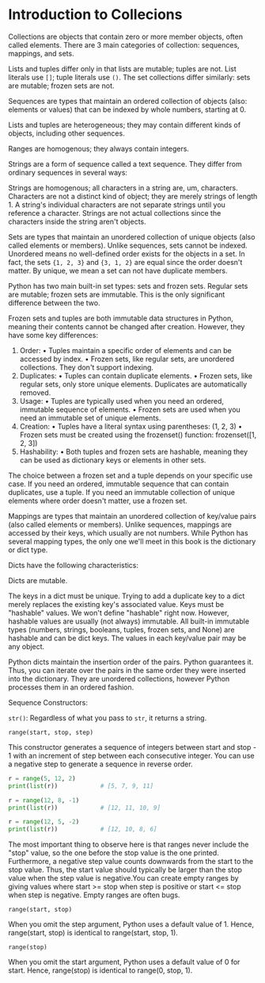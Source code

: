 # Introduction to Collecions

Collections are objects that contain zero or more member objects, often called elements. 
There are 3 main categories of collection: sequences, mappings, and sets.

Lists and tuples differ only in that lists are mutable; tuples are not. 
List literals use `[]`; tuple literals use `()`. The set collections differ similarly: 
sets are mutable; frozen sets are not.

Sequences are types that maintain an ordered collection of objects (also: elements 
or values) that can be indexed by whole numbers, starting at 0.

Lists and tuples are heterogeneous; they may contain different kinds of objects, 
including other sequences.

Ranges are homogenous; they always contain integers.

Strings are a form of sequence called a text sequence. They differ from ordinary sequences 
in several ways:

Strings are homogenous; all characters in a string are, um, characters.
Characters are not a distinct kind of object; they are merely strings of length 1.
A string's individual characters are not separate strings until you reference a character.
Strings are not actual collections since the characters inside the string aren't objects.

Sets are types that maintain an unordered collection of unique objects (also called 
elements or members). Unlike sequences, sets cannot be indexed. Unordered means no 
well-defined order exists for the objects in a set. In fact, the sets `{1, 2, 3}` and
`{3, 1, 2}` are equal since the order doesn't matter. By unique, we mean a set can not 
have duplicate members.

Python has two main built-in set types: sets and frozen sets. Regular sets are mutable; 
frozen sets are immutable. This is the only significant difference between the two.

Frozen sets and tuples are both immutable data structures in Python, meaning their 
contents cannot be changed after creation. However, they have some key differences:

1.  Order:
   •   Tuples maintain a specific order of elements and can be accessed by index.
   •   Frozen sets, like regular sets, are unordered collections. They don't support indexing.
2.  Duplicates:
   •   Tuples can contain duplicate elements.
   •   Frozen sets, like regular sets, only store unique elements. Duplicates are automatically removed.
3.  Usage:
   •   Tuples are typically used when you need an ordered, immutable sequence of elements.
   •   Frozen sets are used when you need an immutable set of unique elements.
4.  Creation:
   •   Tuples have a literal syntax using parentheses: (1, 2, 3)
   •   Frozen sets must be created using the frozenset() function: frozenset([1, 2, 3])
5.  Hashability:
   •   Both tuples and frozen sets are hashable, meaning they can be used as dictionary 
   keys or elements in other sets.

The choice between a frozen set and a tuple depends on your specific use case. If 
you need an ordered, immutable sequence that can contain duplicates, use a tuple. 
If you need an immutable collection of unique elements where order doesn't matter, 
use a frozen set.

Mappings are types that maintain an unordered collection of key/value pairs (also called 
elements or members). Unlike sequences, mappings are accessed by their keys, which usually 
are not numbers. While Python has several mapping types, the only one we'll meet in this 
book is the dictionary or dict type.

Dicts have the following characteristics:

Dicts are mutable.

The keys in a dict must be unique. Trying to add a duplicate key to a dict merely 
replaces the existing key's associated value. Keys must be "hashable" values. We won't 
define "hashable" right now. However, hashable values are usually (not always) immutable.
All built-in immutable types (numbers, strings, booleans, tuples, frozen sets, and None) 
are hashable and can be dict keys. The values in each key/value pair may be any object.

Python dicts maintain the insertion order of the pairs. Python guarantees it. Thus, you 
can iterate over the pairs in the same order they were inserted into the dictionary. 
They are unordered collections, however Python processes them in an ordered fashion. 

Sequence Constructors:

`str()`: Regardless of what you pass to `str`, it returns a string.

`range(start, stop, step)`

This constructor generates a sequence of integers between start and stop - 1 with an 
increment of step between each consecutive integer. You can use a negative step to 
generate a sequence in reverse order.

```python
r = range(5, 12, 2)
print(list(r))            # [5, 7, 9, 11]

r = range(12, 8, -1)
print(list(r))            # [12, 11, 10, 9]

r = range(12, 5, -2)
print(list(r))            # [12, 10, 8, 6]
```

The most important thing to observe here is that ranges never include the "stop" value, so the one before the stop value is the one printed. Furthermore, a negative step value counts downwards from the start to the stop value. Thus, the start value should typically be larger than the stop value when the step value is negative.You can create empty ranges by giving values where start >= stop when step is positive or start <= stop when step is negative. Empty ranges are often bugs.

`range(start, stop)`

When you omit the step argument, Python uses a default value of 1. Hence, 
range(start, stop) is identical to range(start, stop, 1).

`range(stop)`

When you omit the start argument, Python uses a default value of 0 for start. Hence, 
range(stop) is identical to range(0, stop, 1).